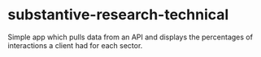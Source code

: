 # substantive-research-technical
Simple app which pulls data from an API and displays the percentages of interactions a client had for each sector.
